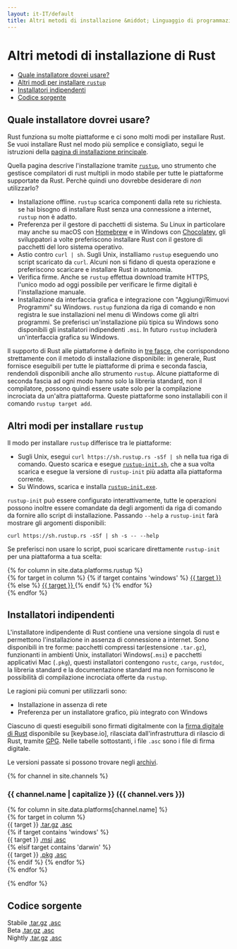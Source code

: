 ```yaml
---
layout: it-IT/default
title: Altri metodi di installazione &middot; Linguaggio di programmazione Rust
---
```


# Altri metodi di installazione di Rust

- [Quale installatore dovrei usare?](#which)
- [Altri modi per installare `rustup`](#more-rustup)
- [Installatori indipendenti](#standalone)
- [Codice sorgente](#source)

## Quale installatore dovrei usare?
<span id="which"></span>

Rust funziona su molte piattaforme e ci sono molti modi per installare Rust.
Se vuoi installare Rust nel modo più semplice e consigliato, segui le istruzioni
della [pagina di installazione principale][installation page].

Quella pagina descrive l'installazione tramite [`rustup`], uno strumento che
gestisce compilatori di rust multipli in modo stabile per tutte le piattaforme
supportate da Rust.
Perchè quindi uno dovrebbe desiderare di _non_ utilizzarlo?

- Installazione offline. `rustup` scarica componenti dalla rete su richiesta.
  se hai bisogno di installare Rust senza una connessione a internet, `rustup`
  non è adatto.
- Preferenza per il gestore di pacchetti di sistema. Su Linux in particolare may
  anche su macOS con [Homebrew] e in Windows con [Chocolatey], gli sviluppatori
  a volte preferiscono installare Rust con il gestore di pacchetti del loro
  sistema operativo.
- Astio contro `curl | sh`. Sugli Unix, installiamo `rustup` eseguendo
  uno script scaricato da `curl`. Alcuni non si fidano di questa operazione
  e preferiscono scaricare e installare Rust in autonomia.
- Verifica firme. Anche se `rustup` effettua download tramite HTTPS,
  l'unico modo ad oggi possibile per verificare le firme digitali è 
  l'installazione manuale.
- Installazione da interfaccia grafica e integrazione con "Aggiungi/Rimuovi Programmi"
  su Windows. `rustup` funziona da riga di comando e non registra le sue installazioni
  nel menu di Windows come gli altri programmi. Se preferisci un'installazione più
  tipica su Windows sono disponibili gli installatori indipendenti `.msi`.
  In futuro `rustup` includerà un'interfaccia grafica su Windows.

Il supporto di Rust alle piattaforme è definito in [tre fasce][three tiers], che
corrispondono strettamente con il metodo di installazione disponibile: in generale,
Rust fornisce eseguibili per tutte le piattaforme di prima e seconda fascia,
rendendoli disponibili anche allo strumento `rustup`.
Alcune piattaforme di seconda fascia ad ogni modo hanno solo la libreria standard,
non il compilatore, possono quindi essere usate solo per la compilazione incrociata
da un'altra piattaforma. Queste piattaforme sono installabili con il comando
`rustup target add`.

## Altri modi per installare `rustup`
<span id="rustup"></span>

Il modo per installare `rustup` differisce tra le piattaforme:

* Sugli Unix, esegui `curl https://sh.rustup.rs -sSf | sh` nella tua riga di comando.
  Questo scarica e esegue [`rustup-init.sh`], che a sua volta
  scarica e esegue la versione di `rustup-init` più 
  adatta alla piattaforma corrente.
* Su Windows, scarica e installa [`rustup-init.exe`].

`rustup-init` può essere configurato interattivamente, tutte le operazioni
possono inoltre essere comandate da degli argomenti da riga di comando da
fornire allo script di installazione. Passando `--help` a `rustup-init`
farà mostrare gli argomenti disponibili:

```
curl https://sh.rustup.rs -sSf | sh -s -- --help
```

Se preferisci non usare lo script, puoi scaricare direttamente `rustup-init`
per una piattaforma a tua scelta:

<div class="rustup-init-table">
  {% for column in site.data.platforms.rustup %}
  <div>
    {% for target in column %}
    {% if target contains 'windows' %}
    <a href="https://static.rust-lang.org/rustup/dist/{{ target }}/rustup-init.exe">
      {{ target }}
    </a>
    {% else %}
    <a href="https://static.rust-lang.org/rustup/dist/{{ target }}/rustup-init">
      {{ target }}
    </a>
    {% endif %}
    {% endfor %}
  </div>
  {% endfor %}
</div>

## Installatori indipendenti
<span id="standalone"></span>

L'installatore indipendente di Rust contiene una versione singola di rust e
permettono l'installazione in assenza di connessione a internet.
Sono disponibili in tre forme: pacchetti compressi tar(estensione `.tar.gz`),
funzionanti in ambienti Unix, installatori Windows(`.msi`) e pacchetti applicativi
Mac (`.pkg`), questi installatori contengono `rustc`, `cargo`, `rustdoc`, la libreria
standard e la documentazione standard ma non forniscono le possibilità di compilazione
incrociata offerte da `rustup`.

Le ragioni più comuni per utilizzarli sono:

- Installazione in assenza di rete
- Preferenza per un installatore grafico, più integrato con Windows

Ciascuno di questi eseguibili sono firmati digitalmente con la [firma digitale di Rust][Rust signing key]
disponibile su [keybase.io], rilasciata dall'infrastruttura di rilascio di Rust,
tramite [GPG].
Nelle tabelle sottostanti, i file `.asc` sono i file di firma digitale.


Le versioni passate si possono trovare negli [archivi][the archives].

{% for channel in site.channels %}

### {{ channel.name | capitalize }} ({{ channel.vers }})
<span id="{{ channel.name }}"></span>

<div class="installer-table {{ channel.name }}">
  {% for column in site.data.platforms[channel.name] %}
  <div>
    {% for target in column %}
    <div>
      <span>{{ target }}</span>
      <a href="https://static.rust-lang.org/dist/rust-{{ channel.package }}-{{ target }}.tar.gz">.tar.gz</a>
      <a href="https://static.rust-lang.org/dist/rust-{{ channel.package }}-{{ target }}.tar.gz.asc">.asc</a>
    </div>
    {% if target contains 'windows' %}
    <div>
      <span>{{ target }}</span>
      <a href="https://static.rust-lang.org/dist/rust-{{ channel.package }}-{{ target }}.msi">.msi</a>
      <a href="https://static.rust-lang.org/dist/rust-{{ channel.package }}-{{ target }}.msi.asc">.asc</a>
    </div>
    {% elsif target contains 'darwin' %}
    <div>
      <span>{{ target }}</span>
      <a href="https://static.rust-lang.org/dist/rust-{{ channel.package }}-{{ target }}.pkg">.pkg</a>
      <a href="https://static.rust-lang.org/dist/rust-{{ channel.package }}-{{ target }}.pkg.asc">.asc</a>
    </div>
    {% endif %}
    {% endfor %}
  </div>
  {% endfor %}
</div>

{% endfor %}

## Codice sorgente
<span id="source"></span>

<div class="installer-table">
  <div>
    <div>
      <span>Stabile</span>
      <a href="https://static.rust-lang.org/dist/rustc-{{ site.stable }}-src.tar.gz">.tar.gz</a>
      <a href="https://static.rust-lang.org/dist/rustc-{{ site.stable }}-src.tar.gz.asc">.asc</a>
    </div>
  </div>
  <div>
    <div>
      <span>Beta</span>
      <a href="https://static.rust-lang.org/dist/rustc-beta-src.tar.gz">.tar.gz</a>
      <a href="https://static.rust-lang.org/dist/rustc-beta-src.gz.asc">.asc</a>
    </div>
  </div>
  <div>
    <div>
      <span>Nightly</span>
      <a href="https://static.rust-lang.org/dist/rustc-nightly-src.tar.gz">.tar.gz</a>
      <a href="https://static.rust-lang.org/dist/rustc-nightly-src.tar.gz.asc">.asc</a>
    </div>
  </div>
</div>

[installation page]: install.html
[`rustup`]: https://github.com/rust-lang-nursery/rustup.rs
[other-rustup]: https://github.com/rust-lang-nursery/rustup.rs#other-installation-methods
[`rustup-init.exe`]: https://static.rust-lang.org/rustup/dist/i686-pc-windows-gnu/rustup-init.exe
[`rustup-init.sh`]: https://static.rust-lang.org/rustup/rustup-init.sh
[Homebrew]: http://brew.sh/
[Chocolatey]: http://chocolatey.org/
[three tiers]: https://forge.rust-lang.org/platform-support.html
[Rust signing key]: https://static.rust-lang.org/rust-key.gpg.ascii
[GPG]: https://gnupg.org/
[available on keybase.io]: https://keybase.io/rust
[the archives]: https://static.rust-lang.org/dist/index.html
